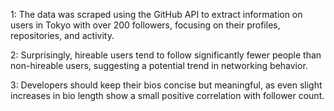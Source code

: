 1: The data was scraped using the GitHub API to extract information on users in Tokyo with over 200 followers, focusing on their profiles, repositories, and activity.

2: Surprisingly, hireable users tend to follow significantly fewer people than non-hireable users, suggesting a potential trend in networking behavior.

3: Developers should keep their bios concise but meaningful, as even slight increases in bio length show a small positive correlation with follower count.

    
